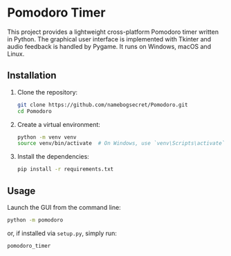 # Pomodoro Timer

This project provides a lightweight cross-platform Pomodoro timer written in
Python. The graphical user interface is implemented with Tkinter and audio
feedback is handled by Pygame. It runs on Windows, macOS and Linux.

## Installation

1. Clone the repository:
   ```bash
   git clone https://github.com/namebogsecret/Pomodoro.git
   cd Pomodoro
   ```

2. Create a virtual environment:
   ```bash
   python -m venv venv
   source venv/bin/activate  # On Windows, use `venv\Scripts\activate`
   ```

3. Install the dependencies:
   ```bash
   pip install -r requirements.txt
   ```

## Usage

Launch the GUI from the command line:
```bash
python -m pomodoro
```
or, if installed via ``setup.py``, simply run:
```bash
pomodoro_timer
```

